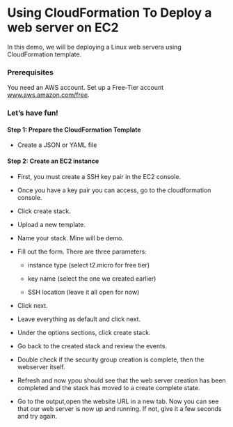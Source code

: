# Using CloudFormation To Deploy a web server on EC2

In this demo, we will be deploying a Linux web servera using CloudFormation template. 
 
 
### Prerequisites

You need an AWS account. Set up a Free-Tier account www.aws.amazon.com/free.
 
### Let’s have fun!

#### Step 1: Prepare the CloudFormation Template
 
 - Create a JSON or YAML file 

#### Step 2:  Create an EC2 instance

- First, you must create a SSH key pair in the EC2 console. 

- Once you have a key pair you can access, go to the cloudformation console. 

- Click create stack. 

- Upload a new template. 

- Name your stack. Mine will be demo.

- Fill out the form. There are three parameters: 

    - instance type  (select t2.micro for free tier) 
    
    - key name (select the one we created earlier) 
    
    - SSH location (leave it all open for now)
    
- Click next. 

- Leave everything as default and click next. 

- Under the options sections, click create stack. 

- Go back to the created stack and review the events. 

- Double check if the security group creation is complete, then the webserver itself. 

- Refresh and now ypou should see that the web server creation has been completed and the stack has moved to a create complete state. 

- Go to the output,open the website URL in a new tab. Now you can see that our web server is now up and running. If not,  give it a few seconds and try again. 